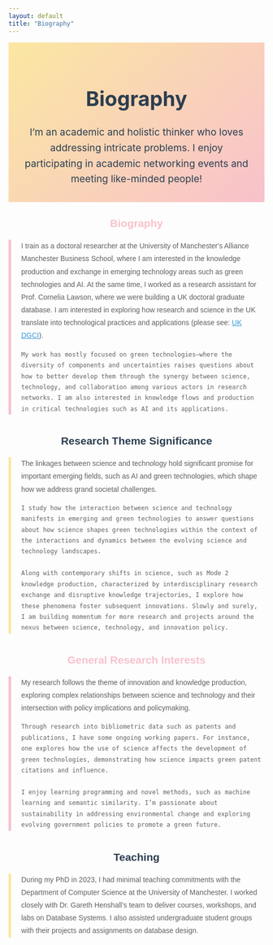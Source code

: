 ```yaml
---
layout: default
title: "Biography"
---
```


<div style="text-align: center; padding: 30px; background: linear-gradient(135deg, #fbe7a1, #f8c1cc); color: #2c3e50;">
   
  <h1 style="font-size: 2.5rem; font-weight: bold;">Biography</h1>
  <p style="font-size: 1.2rem; max-width: 800px; margin: 0 auto; line-height: 1.6;">
    I’m an academic and holistic thinker who loves addressing intricate problems. I enjoy participating in academic networking events and meeting like-minded people!
  </p>
</div>

<div style="max-width: 800px; margin: 30px auto; font-family: 'Arial', sans-serif; color: #2c3e50;">

  <h2 style="text-align: center; color: #f8c1cc; margin-top: 20px;">Biography</h2>
  <blockquote style="border-left: 5px solid #f8c1cc; padding-left: 20px; margin: 20px 0; line-height: 1.8;">
    I train as a doctoral researcher at the University of Manchester's Alliance Manchester Business School, where I am interested in the knowledge production and exchange in emerging technology areas such as green technologies and AI. At the same time, I worked as a research assistant for Prof. Cornelia Lawson, where we were building a UK doctoral graduate database. I am interested in exploring how research and science in the UK translate into technological practices and applications (please see: 
    <a href="https://www.mioir.manchester.ac.uk/research/projects/uk-dgci/" style="color: #3498db;">UK DGCI</a>).
    
    My work has mostly focused on green technologies—where the diversity of components and uncertainties raises questions about how to better develop them through the synergy between science, technology, and collaboration among various actors in research networks. I am also interested in knowledge flows and production in critical technologies such as AI and its applications.
  </blockquote>

  <h2 style="text-align: center; color: #2c3e50; margin-top: 40px;">Research Theme Significance</h2>
  <blockquote style="border-left: 5px solid #fbe7a1; padding-left: 20px; margin: 20px 0; line-height: 1.8;">
    The linkages between science and technology hold significant promise for important emerging fields, such as AI and green technologies, which shape how we address grand societal challenges. 
    
    I study how the interaction between science and technology manifests in emerging and green technologies to answer questions about how science shapes green technologies within the context of the interactions and dynamics between the evolving science and technology landscapes. 
    
    Along with contemporary shifts in science, such as Mode 2 knowledge production, characterized by interdisciplinary research exchange and disruptive knowledge trajectories, I explore how these phenomena foster subsequent innovations. Slowly and surely, I am building momentum for more research and projects around the nexus between science, technology, and innovation policy.
  </blockquote>

  <h2 style="text-align: center; color: #f8c1cc; margin-top: 40px;">General Research Interests</h2>
  <blockquote style="border-left: 5px solid #f8c1cc; padding-left: 20px; margin: 20px 0; line-height: 1.8;">
    My research follows the theme of innovation and knowledge production, exploring complex relationships between science and technology and their intersection with policy implications and policymaking. 

    Through research into bibliometric data such as patents and publications, I have some ongoing working papers. For instance, one explores how the use of science affects the development of green technologies, demonstrating how science impacts green patent citations and influence. 

    I enjoy learning programming and novel methods, such as machine learning and semantic similarity. I’m passionate about sustainability in addressing environmental change and exploring evolving government policies to promote a green future.
  </blockquote>

  <h2 style="text-align: center; color: #2c3e50; margin-top: 40px;">Teaching</h2>
  <blockquote style="border-left: 5px solid #fbe7a1; padding-left: 20px; margin: 20px 0; line-height: 1.8;">
    During my PhD in 2023, I had minimal teaching commitments with the Department of Computer Science at the University of Manchester. I worked closely with Dr. Gareth Henshall’s team to deliver courses, workshops, and labs on Database Systems. I also assisted undergraduate student groups with their projects and assignments on database design.
  </blockquote>

</div>
